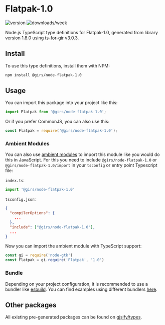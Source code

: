 
# Flatpak-1.0

![version](https://img.shields.io/npm/v/@girs/node-flatpak-1.0)
![downloads/week](https://img.shields.io/npm/dw/@girs/node-flatpak-1.0)


Node.js TypeScript type definitions for Flatpak-1.0, generated from library version 1.8.0 using [ts-for-gir](https://github.com/gjsify/ts-for-gir) v3.0.3.


## Install

To use this type definitions, install them with NPM:
```bash
npm install @girs/node-flatpak-1.0
```

## Usage

You can import this package into your project like this:
```ts
import Flatpak from '@girs/node-flatpak-1.0';
```

Or if you prefer CommonJS, you can also use this:
```ts
const Flatpak = require('@girs/node-flatpak-1.0');
```

### Ambient Modules

You can also use [ambient modules](https://github.com/gjsify/ts-for-gir/tree/main/packages/cli#ambient-modules) to import this module like you would do this in JavaScript.
For this you need to include `@girs/node-flatpak-1.0` or `@girs/node-flatpak-1.0/import` in your `tsconfig` or entry point Typescript file:

`index.ts`:
```ts
import '@girs/node-flatpak-1.0'
```

`tsconfig.json`:
```json
{
  "compilerOptions": {
    ...
  },
  "include": ["@girs/node-flatpak-1.0"],
  ...
}
```

Now you can import the ambient module with TypeScript support: 

```ts
const gi = require('node-gtk')
const Flatpak = gi.require('Flatpak', '1.0')
```


### Bundle

Depending on your project configuration, it is recommended to use a bundler like [esbuild](https://esbuild.github.io/). You can find examples using different bundlers [here](https://github.com/gjsify/ts-for-gir/tree/main/examples).

## Other packages

All existing pre-generated packages can be found on [gjsify/types](https://github.com/gjsify/types).

